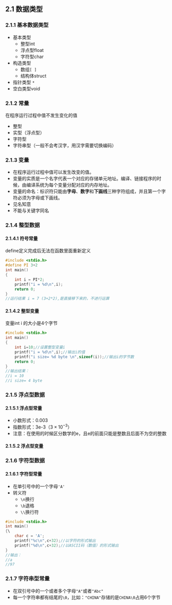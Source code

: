 ## 2.1 数据类型

### 2.1.1 基本数据类型

* 基本类型
	* 整型int
	* 浮点型float
	* 字符型char
* 构造类型
	* 数组`[ ]`
	* 结构体struct
* 指针类型 `*`
* 空白类型void

### 2.1.2 常量 

在程序运行过程中值不发生变化的值
* 整型
* 实型（浮点型）
* 字符型
* 字符串型（一般不会考汉字，用汉字需要切换编码）

### 2.1.3 变量

* 在程序运行过程中值可以发生改变的值。
* 变量的实质是一个名字代表一个对应的存储单元地址。编译、链接程序的时候，由编译系统为每个变量分配对应的内存地址。
* 变量的命名：标识符只能由**字母**、**数字**和**下画线**三种字符组成，并且第一个字符必须为字母或下画线。
* 见名知意
* 不能与关键字同名

### 2.1.4 整型数据
#### 2.1.4.1 符号常量

define定义完成后无法在函数里面重新定义

~~~c
#include <stdio.h>  
#define PI 3+2  
int main()  
{  
    int i = PI*2;  
    printf("i = %d\n",i);  
    return 0;  
}
//运行结果 i = 7 (3+2*2),是直接移下来的，不进行运算
~~~

#### 2.1.4.2 整型变量

变量int i 的大小是4个字节
~~~c
#include <stdio.h>  
int main()  
{  
    int i=10;//设置整型变量i  
    printf("i = %d\n",i);//输出i的值  
    printf("i size= %d byte \n",sizeof(i));//输出i的字节数  
    return 0;  
}
//输出结果：
//i = 10
//i size= 4 byte
~~~

### 2.1.5 浮点型数据
#### 2.1.5.1 浮点型常量

* 小数形式：0.003
* 指数形式：3e-3（$3 × 10^{-3}$）
* 注意：在使用的时候区分数学的e，且e的前面只能是整数且后面不为空的整数
#### 2.1.5.2 浮点型变量

### 2.1.6 字符型数据

#### 2.1.6.1 字符型常量

* 在单引号中的一个字母`'A'`
* 转义符
	* `\n`换行
	* `\b`退格
	* `\\`换行符
~~~c
#include <stdio.h>  
int main()  
{\  
    char c = 'A';  
    printf("%c\n",c+32);//以字符的形式输出  
    printf("%d\n",c+32);//以ASCII码（数值）的形式输出  
}
//输出：
//a
//97
~~~

### 2.1.7 字符串型常量
* 在双引号中的一个或者多个字母`"A"`或者`"Abc"`
* 每一个字符串都有结尾的`\0`，比如：`"CHINA"`存储的是`CHINA\0`占用6个字节